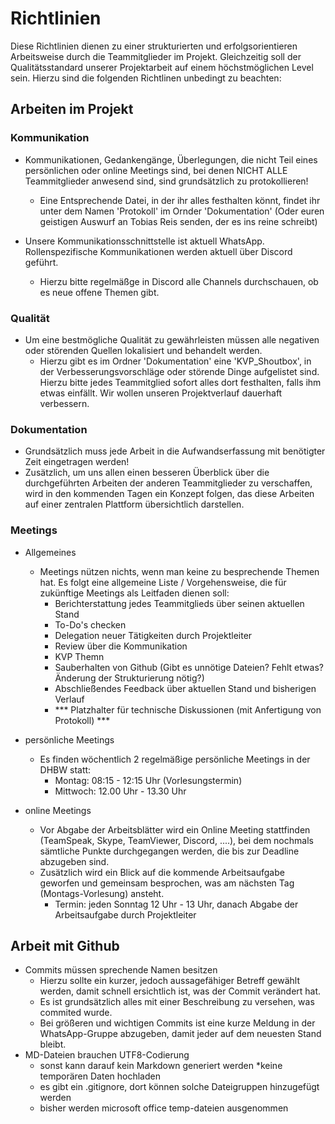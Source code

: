 # Richtlinien
Diese Richtlinien dienen zu einer strukturierten und erfolgsorientieren Arbeitsweise durch die Teammitglieder im Projekt. 
Gleichzeitig soll der Qualitätsstandard unserer Projektarbeit auf einem höchstmöglichen Level sein.
Hierzu sind die folgenden Richtlinen unbedingt zu beachten:

## Arbeiten im Projekt
### Kommunikation
  * Kommunikationen, Gedankengänge, Überlegungen, die nicht Teil eines persönlichen oder online Meetings sind, bei denen NICHT ALLE Teammitglieder anwesend sind, sind grundsätzlich zu protokollieren!
    - Eine Entsprechende Datei, in der ihr alles festhalten könnt, findet ihr unter dem Namen 'Protokoll' im Ornder 'Dokumentation' (Oder euren geistigen Auswurf an Tobias Reis senden, der es ins reine schreibt)
    
  * Unsere Kommunikationsschnittstelle ist aktuell WhatsApp. Rollenspezifische Kommunikationen werden aktuell über Discord geführt.
    - Hierzu bitte regelmäßge in Discord alle Channels durchschauen, ob es neue offene Themen gibt.
### Qualität
  * Um eine bestmögliche Qualität zu gewährleisten müssen alle negativen oder störenden Quellen lokalisiert und behandelt werden.
    - Hierzu gibt es im Ordner 'Dokumentation' eine 'KVP_Shoutbox', in der Verbesserungsvorschläge oder störende Dinge aufgelistet sind. Hierzu bitte jedes Teammitglied sofort alles dort festhalten, falls ihm etwas einfällt. Wir wollen unseren Projektverlauf dauerhaft verbessern.
### Dokumentation
  * Grundsätzlich muss jede Arbeit in die Aufwandserfassung mit benötigter Zeit eingetragen werden!
  * Zusätzlich, um uns allen einen besseren Überblick über die durchgeführten Arbeiten der anderen Teammitglieder zu verschaffen, wird in den kommenden Tagen ein Konzept folgen, das diese Arbeiten auf einer zentralen Plattform übersichtlich darstellen.
### Meetings
  * Allgemeines
    - Meetings nützen nichts, wenn man keine zu besprechende Themen hat. Es folgt eine allgemeine Liste / Vorgehensweise, die für zukünftige Meetings als Leitfaden dienen soll:
      - Berichterstattung jedes Teammitglieds über seinen aktuellen Stand
      - To-Do's checken
      - Delegation neuer Tätigkeiten durch Projektleiter
      - Review über die Kommunikation
      - KVP Themn
      - Sauberhalten von Github (Gibt es unnötige Dateien? Fehlt etwas? Änderung der Strukturierung nötig?)
      - Abschließendes Feedback über aktuellen Stand und bisherigen Verlauf      
      - *** Platzhalter für technische Diskussionen (mit Anfertigung von Protokoll) ***
    
  * persönliche Meetings
    - Es finden wöchentlich 2 regelmäßige persönliche Meetings in der DHBW statt:
      - Montag: 08:15 - 12:15 Uhr (Vorlesungstermin)
      - Mittwoch: 12.00 Uhr - 13.30 Uhr
  * online Meetings
    - Vor Abgabe der Arbeitsblätter wird ein Online Meeting stattfinden (TeamSpeak, Skype, TeamViewer, Discord, ....), bei dem nochmals sämtliche Punkte durchgegangen werden, die bis zur Deadline abzugeben sind. 
    - Zusätzlich wird ein Blick auf die kommende Arbeitsaufgabe geworfen und gemeinsam besprochen, was am nächsten Tag (Montags-Vorlesung) ansteht.
      - Termin: jeden Sonntag 12 Uhr - 13 Uhr, danach Abgabe der Arbeitsaufgabe durch Projektleiter
## Arbeit mit Github
* Commits müssen sprechende Namen besitzen
  - Hierzu sollte ein kurzer, jedoch aussagefähiger Betreff gewählt werden, damit schnell ersichtlich ist, was der Commit verändert hat.
  - Es ist grundsätzlich alles mit einer Beschreibung zu versehen, was commited wurde.
  - Bei größeren und wichtigen Commits ist eine kurze Meldung in der WhatsApp-Gruppe abzugeben, damit jeder auf dem neuesten Stand bleibt.
* MD-Dateien brauchen UTF8-Codierung
  - sonst kann darauf kein Markdown generiert werden
*keine temporären Daten hochladen
  - es gibt ein .gitignore, dort können solche Dateigruppen hinzugefügt werden
  - bisher werden microsoft office temp-dateien ausgenommen
